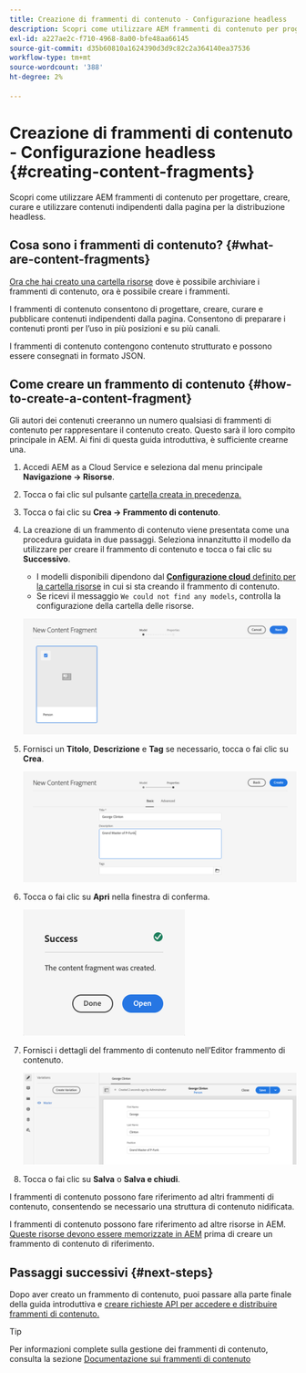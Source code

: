 ```yaml
---
title: Creazione di frammenti di contenuto - Configurazione headless
description: Scopri come utilizzare AEM frammenti di contenuto per progettare, creare, curare e utilizzare contenuti indipendenti dalla pagina per la distribuzione headless.
exl-id: a227ae2c-f710-4968-8a00-bfe48aa66145
source-git-commit: d35b60810a1624390d3d9c82c2a364140ea37536
workflow-type: tm+mt
source-wordcount: '388'
ht-degree: 2%

---
```


# Creazione di frammenti di contenuto - Configurazione headless {#creating-content-fragments}

Scopri come utilizzare AEM frammenti di contenuto per progettare, creare, curare e utilizzare contenuti indipendenti dalla pagina per la distribuzione headless.

## Cosa sono i frammenti di contenuto? {#what-are-content-fragments}

[Ora che hai creato una cartella risorse](create-assets-folder.md) dove è possibile archiviare i frammenti di contenuto, ora è possibile creare i frammenti.

I frammenti di contenuto consentono di progettare, creare, curare e pubblicare contenuti indipendenti dalla pagina. Consentono di preparare i contenuti pronti per l’uso in più posizioni e su più canali.

I frammenti di contenuto contengono contenuto strutturato e possono essere consegnati in formato JSON.

## Come creare un frammento di contenuto {#how-to-create-a-content-fragment}

Gli autori dei contenuti creeranno un numero qualsiasi di frammenti di contenuto per rappresentare il contenuto creato. Questo sarà il loro compito principale in AEM. Ai fini di questa guida introduttiva, è sufficiente crearne una.

1. Accedi AEM as a Cloud Service e seleziona dal menu principale **Navigazione -> Risorse**.
1. Tocca o fai clic sul pulsante [cartella creata in precedenza.](create-assets-folder.md)
1. Tocca o fai clic su **Crea -> Frammento di contenuto**.
1. La creazione di un frammento di contenuto viene presentata come una procedura guidata in due passaggi. Seleziona innanzitutto il modello da utilizzare per creare il frammento di contenuto e tocca o fai clic su **Successivo**.
   * I modelli disponibili dipendono dal [**Configurazione cloud** definito per la cartella risorse](create-assets-folder.md) in cui si sta creando il frammento di contenuto.
   * Se ricevi il messaggio `We could not find any models`, controlla la configurazione della cartella delle risorse.

   ![Seleziona modello frammento di contenuto](../assets/content-fragment-model-select.png)
1. Fornisci un **Titolo**, **Descrizione** e **Tag** se necessario, tocca o fai clic su **Crea**.

   ![Crea frammento di contenuto](../assets/content-fragment-create.png)
1. Tocca o fai clic su **Apri** nella finestra di conferma.

   ![Conferma creata dal frammento di contenuto](../assets/content-fragment-confirmation.png)
1. Fornisci i dettagli del frammento di contenuto nell’Editor frammento di contenuto.

   ![Editor frammento di contenuto ](../assets/content-fragment-edit.png)
1. Tocca o fai clic su **Salva** o  **Salva e chiudi**.

I frammenti di contenuto possono fare riferimento ad altri frammenti di contenuto, consentendo se necessario una struttura di contenuto nidificata.

I frammenti di contenuto possono fare riferimento ad altre risorse in AEM. [Queste risorse devono essere memorizzate in AEM](/help/assets/manage-digital-assets.md) prima di creare un frammento di contenuto di riferimento.

## Passaggi successivi {#next-steps}

Dopo aver creato un frammento di contenuto, puoi passare alla parte finale della guida introduttiva e [creare richieste API per accedere e distribuire frammenti di contenuto.](create-api-request.md)

>[!TIP]
>
>Per informazioni complete sulla gestione dei frammenti di contenuto, consulta la sezione [Documentazione sui frammenti di contenuto](/help/assets/content-fragments/content-fragments.md)
